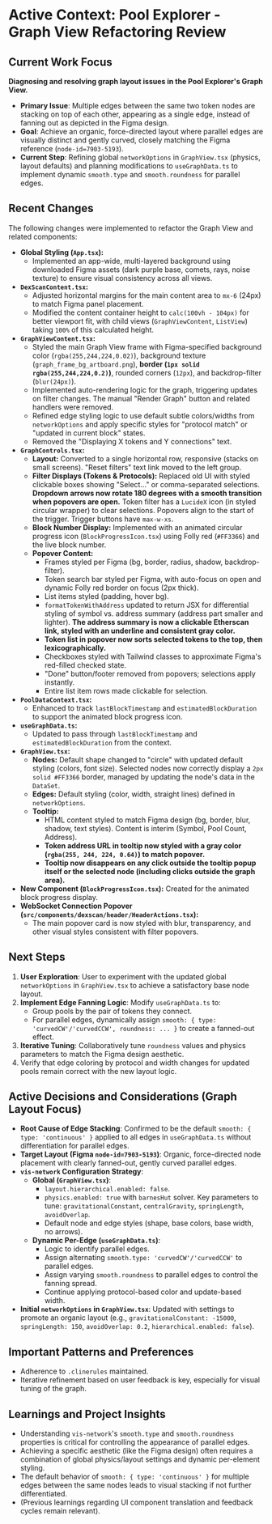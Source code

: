# Active Context: Pool Explorer - Graph View Refactoring Review

## Current Work Focus

**Diagnosing and resolving graph layout issues in the Pool Explorer's Graph View.**
*   **Primary Issue**: Multiple edges between the same two token nodes are stacking on top of each other, appearing as a single edge, instead of fanning out as depicted in the Figma design.
*   **Goal**: Achieve an organic, force-directed layout where parallel edges are visually distinct and gently curved, closely matching the Figma reference (`node-id=7903-5193`).
*   **Current Step**: Refining global `networkOptions` in `GraphView.tsx` (physics, layout defaults) and planning modifications to `useGraphData.ts` to implement dynamic `smooth.type` and `smooth.roundness` for parallel edges.

## Recent Changes

The following changes were implemented to refactor the Graph View and related components:

*   **Global Styling (`App.tsx`):**
    *   Implemented an app-wide, multi-layered background using downloaded Figma assets (dark purple base, comets, rays, noise texture) to ensure visual consistency across all views.
*   **`DexScanContent.tsx`:**
    *   Adjusted horizontal margins for the main content area to `mx-6` (24px) to match Figma panel placement.
    *   Modified the content container height to `calc(100vh - 104px)` for better viewport fit, with child views (`GraphViewContent`, `ListView`) taking `100%` of this calculated height.
*   **`GraphViewContent.tsx`:**
    *   Styled the main Graph View frame with Figma-specified background color (`rgba(255,244,224,0.02)`), background texture (`graph_frame_bg_artboard.png`), **border (`1px solid rgba(255,244,224,0.2)`)**, rounded corners (`12px`), and backdrop-filter (`blur(24px)`).
    *   Implemented auto-rendering logic for the graph, triggering updates on filter changes. The manual "Render Graph" button and related handlers were removed.
    *   Refined edge styling logic to use default subtle colors/widths from `networkOptions` and apply specific styles for "protocol match" or "updated in current block" states.
    *   Removed the "Displaying X tokens and Y connections" text.
*   **`GraphControls.tsx`:**
    *   **Layout:** Converted to a single horizontal row, responsive (stacks on small screens). "Reset filters" text link moved to the left group.
    *   **Filter Displays (Tokens & Protocols):** Replaced old UI with styled clickable boxes showing "Select..." or comma-separated selections. **Dropdown arrows now rotate 180 degrees with a smooth transition when popovers are open.** Token filter has a `LucideX` icon (in styled circular wrapper) to clear selections. Popovers align to the start of the trigger. Trigger buttons have `max-w-xs`.
    *   **Block Number Display:** Implemented with an animated circular progress icon (`BlockProgressIcon.tsx`) using Folly red (`#FF3366`) and the live block number.
    *   **Popover Content:**
        *   Frames styled per Figma (bg, border, radius, shadow, backdrop-filter).
        *   Token search bar styled per Figma, with auto-focus on open and dynamic Folly red border on focus (2px thick).
        *   List items styled (padding, hover bg).
        *   `formatTokenWithAddress` updated to return JSX for differential styling of symbol vs. address summary (address part smaller and lighter). **The address summary is now a clickable Etherscan link, styled with an underline and consistent gray color.**
        *   **Token list in popover now sorts selected tokens to the top, then lexicographically.**
        *   Checkboxes styled with Tailwind classes to approximate Figma's red-filled checked state.
        *   "Done" button/footer removed from popovers; selections apply instantly.
        *   Entire list item rows made clickable for selection.
*   **`PoolDataContext.tsx`:**
    *   Enhanced to track `lastBlockTimestamp` and `estimatedBlockDuration` to support the animated block progress icon.
*   **`useGraphData.ts`:**
    *   Updated to pass through `lastBlockTimestamp` and `estimatedBlockDuration` from the context.
*   **`GraphView.tsx`:**
    *   **Nodes:** Default shape changed to "circle" with updated default styling (colors, font size). Selected nodes now correctly display a `2px solid #FF3366` border, managed by updating the node's data in the `DataSet`.
    *   **Edges:** Default styling (color, width, straight lines) defined in `networkOptions`.
    *   **Tooltip:**
        *   HTML content styled to match Figma design (bg, border, blur, shadow, text styles). Content is interim (Symbol, Pool Count, Address).
        *   **Token address URL in tooltip now styled with a gray color (`rgba(255, 244, 224, 0.64)`) to match popover.**
        *   **Tooltip now disappears on any click outside the tooltip popup itself or the selected node (including clicks outside the graph area).**
*   **New Component (`BlockProgressIcon.tsx`):** Created for the animated block progress display.
*   **WebSocket Connection Popover (`src/components/dexscan/header/HeaderActions.tsx`):**
    *   The main popover card is now styled with blur, transparency, and other visual styles consistent with filter popovers.

## Next Steps

1.  **User Exploration**: User to experiment with the updated global `networkOptions` in `GraphView.tsx` to achieve a satisfactory base node layout.
2.  **Implement Edge Fanning Logic**: Modify `useGraphData.ts` to:
    *   Group pools by the pair of tokens they connect.
    *   For parallel edges, dynamically assign `smooth: { type: 'curvedCW'/'curvedCCW', roundness: ... }` to create a fanned-out effect.
3.  **Iterative Tuning**: Collaboratively tune `roundness` values and physics parameters to match the Figma design aesthetic.
4.  Verify that edge coloring by protocol and width changes for updated pools remain correct with the new layout logic.

## Active Decisions and Considerations (Graph Layout Focus)

*   **Root Cause of Edge Stacking**: Confirmed to be the default `smooth: { type: 'continuous' }` applied to all edges in `useGraphData.ts` without differentiation for parallel edges.
*   **Target Layout (Figma `node-id=7903-5193`)**: Organic, force-directed node placement with clearly fanned-out, gently curved parallel edges.
*   **`vis-network` Configuration Strategy**:
    *   **Global (`GraphView.tsx`)**:
        *   `layout.hierarchical.enabled: false`.
        *   `physics.enabled: true` with `barnesHut` solver. Key parameters to tune: `gravitationalConstant`, `centralGravity`, `springLength`, `avoidOverlap`.
        *   Default node and edge styles (shape, base colors, base width, no arrows).
    *   **Dynamic Per-Edge (`useGraphData.ts`)**:
        *   Logic to identify parallel edges.
        *   Assign alternating `smooth.type: 'curvedCW'/'curvedCCW'` to parallel edges.
        *   Assign varying `smooth.roundness` to parallel edges to control the fanning spread.
        *   Continue applying protocol-based color and update-based width.
*   **Initial `networkOptions` in `GraphView.tsx`**: Updated with settings to promote an organic layout (e.g., `gravitationalConstant: -15000`, `springLength: 150`, `avoidOverlap: 0.2`, `hierarchical.enabled: false`).

## Important Patterns and Preferences

*   Adherence to `.clinerules` maintained.
*   Iterative refinement based on user feedback is key, especially for visual tuning of the graph.

## Learnings and Project Insights

*   Understanding `vis-network`'s `smooth.type` and `smooth.roundness` properties is critical for controlling the appearance of parallel edges.
*   Achieving a specific aesthetic (like the Figma design) often requires a combination of global physics/layout settings and dynamic per-element styling.
*   The default behavior of `smooth: { type: 'continuous' }` for multiple edges between the same nodes leads to visual stacking if not further differentiated.
*   (Previous learnings regarding UI component translation and feedback cycles remain relevant).
